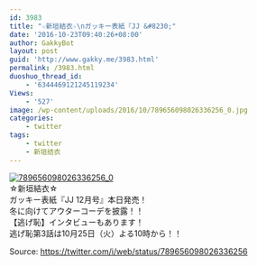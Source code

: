 ```yaml
---
id: 3983
title: "☆新垣結衣☆\nガッキー表紙『JJ &#8230;"
date: '2016-10-23T09:40:26+08:00'
author: GakkyBot
layout: post
guid: 'http://www.gakky.me/3983.html'
permalink: /3983.html
duoshuo_thread_id:
    - '6344469121245119234'
Views:
    - '527'
image: /wp-content/uploads/2016/10/789656098026336256_0.jpg
categories:
    - twitter
tags:
    - twitter
    - 新垣结衣
---
```


[![789656098026336256_0](http://www.yui-aragaki.org/wp-content/uploads/2016/10/789656098026336256_0.jpg)](http://www.yui-aragaki.org/wp-content/uploads/2016/10/789656098026336256_0.jpg)  
☆新垣結衣☆  
ガッキー表紙『JJ 12月号』本日発売！  
冬に向けてアウターコーデを披露！！  
【逃げ恥】インタビューもあります！  
逃げ恥第3話は10月25日（火）よる10時から！！  
  
Source: <https://twitter.com/i/web/status/789656098026336256>